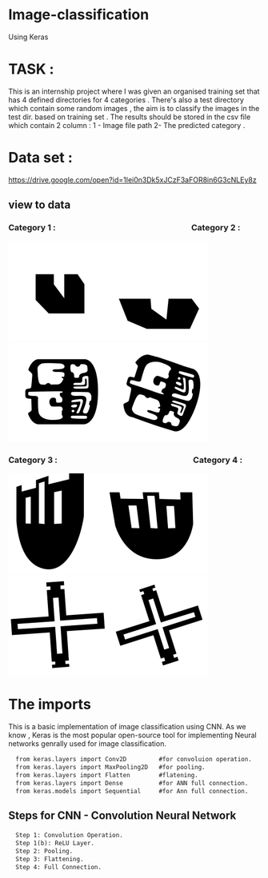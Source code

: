 # Image-classification 
Using Keras
 
# TASK :
This is an internship project where I was given an organised training set that has 4 defined directories for 4 categories . 
There's also a test directory which contain some random images , the aim is to classify the images in the test dir. based on training set . The results should be stored in the csv file which contain 2 column : 1 - Image file path 2- The predicted category .  

# Data set : 

https://drive.google.com/open?id=1Iei0n3Dk5xJCzF3aFOR8in6G3cNLEy8z

## view to data

### Category 1 :  &nbsp;&nbsp;&nbsp;&nbsp;&nbsp;&nbsp;&nbsp;&nbsp;&nbsp;&nbsp;&nbsp;&nbsp;&nbsp;&nbsp;  &nbsp;&nbsp;&nbsp;&nbsp;&nbsp;&nbsp;&nbsp;&nbsp;&nbsp;&nbsp;&nbsp;&nbsp;&nbsp;&nbsp;&nbsp;&nbsp;&nbsp;&nbsp;&nbsp;&nbsp;&nbsp;&nbsp;&nbsp;&nbsp;&nbsp;&nbsp;&nbsp;&nbsp;  &nbsp;&nbsp;&nbsp;&nbsp;&nbsp;&nbsp;&nbsp;&nbsp;&nbsp;&nbsp;&nbsp;&nbsp; &nbsp;&nbsp;&nbsp;&nbsp;&nbsp;&nbsp;&nbsp;&nbsp;&nbsp;&nbsp;&nbsp;  Category 2 : 
<img src = "/pic/category 1_original_1013.png_bb7b257a-cd09-4d23-86b6-9de65832f938.png"  width="200" height="200"  /><img src="/pic/category 1_original_1013.png_bc4d56ae-3287-44e5-8e07-f227b0e11e4d.png"   width="200" height="200"/>&nbsp;&nbsp;&nbsp;&nbsp;&nbsp;&nbsp;&nbsp; <img src = "/pic/category 2_original_6000.png_8b9bab98-f39d-4ef7-b662-b634f15873f4.png"  width="200" height="200"  /><img src="/pic/category 2_original_6010.png_aeacf8a0-2f49-407f-83df-6d122e48adb8.png"   width="200" height="200"/> 

### Category 3 :  &nbsp;&nbsp;&nbsp;&nbsp;&nbsp;&nbsp;&nbsp;&nbsp;&nbsp;&nbsp;&nbsp;&nbsp;&nbsp;&nbsp;  &nbsp;&nbsp;&nbsp;&nbsp;&nbsp;&nbsp;&nbsp;&nbsp;&nbsp;&nbsp;&nbsp;&nbsp;&nbsp;&nbsp;&nbsp;&nbsp;&nbsp;&nbsp;&nbsp;&nbsp;&nbsp;&nbsp;&nbsp;&nbsp;&nbsp;&nbsp;&nbsp;&nbsp;  &nbsp;&nbsp;&nbsp;&nbsp;&nbsp;&nbsp;&nbsp;&nbsp;&nbsp;&nbsp;&nbsp;&nbsp; &nbsp;&nbsp;&nbsp;&nbsp;&nbsp;&nbsp;&nbsp;&nbsp;&nbsp;&nbsp;&nbsp;  Category 4 :

<img src = "/pic/category 3_original_4000.png_b86d6a8c-14da-4af8-861f-9cae6a870f03 (1).png"  width="200" height="200"  /><img src="/pic/category 3_original_4000.png_e644cef7-524c-4694-957d-7e88320c11f6.png"   width="200" height="200"/>&nbsp;&nbsp;&nbsp;&nbsp;&nbsp;&nbsp;&nbsp; <img src = "/pic/category 4_original_C000.png_ffdbf440-bd70-469f-a7eb-3aed46400edb.png"  width="200" height="200"  /><img src="/pic/category 4_original_C010.png_2c356427-d1b3-4ef8-b7fb-fdc707b88100.png"   width="200" height="200"/> 

# The imports

This is a basic implementation of image classification using CNN. As we know , Keras is the most popular open-source tool for implementing Neural networks genrally used for image classification.

      from keras.layers import Conv2D         #for convoluion operation.
      from keras.layers import MaxPooling2D   #for pooling.
      from keras.layers import Flatten        #flatening.
      from keras.layers import Dense          #for ANN full connection.
      from keras.models import Sequential     #for Ann full connection.


## Steps for CNN - Convolution Neural Network

      Step 1: Convolution Operation.
      Step 1(b): ReLU Layer.
      Step 2: Pooling.
      Step 3: Flattening.
      Step 4: Full Connection.
